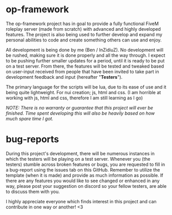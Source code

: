# op-framework
The op-framework project has in goal to provide a fully functional FiveM roleplay server (made from scratch) with advanced and highly developed features. The project is also being used to further develop and expand my personal abilities to code and create something others can use and enjoy.

All development is being done by me (Ben / InZidiuZ). No development will be rushed, making sure it is done properly and all the way through. I expect to be pushing further smaller updates for a period, until it is ready to be put on a test server. From there, the features will be tested and tweaked based on user-input received from people that have been invited to take part in development feedback and input (hereafter "**Testers**").

The primary language for the scripts will be lua, due to its ease of use and it being quite lightweight. For nui creation; js, html and css. (I am horrible at working with js, html and css, therefore I am still learning as I go)

*NOTE: There is no warranty or guarantee that this project will ever be finished. Time spent developing this will also be heavily based on how much spare time I got.* 

# bug-reports
During this project's development, there will be numerous instances in which the testers will be playing on a test server. Whenever you (the testers) stumble across broken features or bugs, you are requested to fill in a bug-report using the issues tab on this GitHub. Remember to utilize the template (when it is made) and provide as much information as possible. If there are any features you would like to see changed or enhanced in any way, please post your suggestion on discord so your fellow testers, are able to discuss them with you.

I highly appreciate everyone which finds interest in this project and can contribute in one way or another! <3
